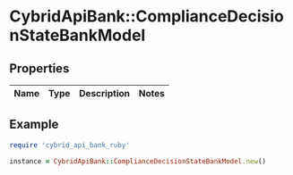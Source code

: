 # CybridApiBank::ComplianceDecisionStateBankModel

## Properties

| Name | Type | Description | Notes |
| ---- | ---- | ----------- | ----- |

## Example

```ruby
require 'cybrid_api_bank_ruby'

instance = CybridApiBank::ComplianceDecisionStateBankModel.new()
```

